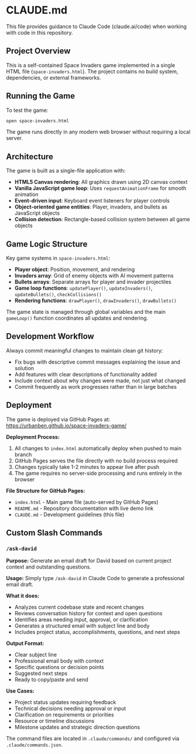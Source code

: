 # CLAUDE.md

This file provides guidance to Claude Code (claude.ai/code) when working with code in this repository.

## Project Overview

This is a self-contained Space Invaders game implemented in a single HTML file (`space-invaders.html`). The project contains no build system, dependencies, or external frameworks.

## Running the Game

To test the game:
```bash
open space-invaders.html
```

The game runs directly in any modern web browser without requiring a local server.

## Architecture

The game is built as a single-file application with:

- **HTML5 Canvas rendering**: All graphics drawn using 2D canvas context
- **Vanilla JavaScript game loop**: Uses `requestAnimationFrame` for smooth animation
- **Event-driven input**: Keyboard event listeners for player controls
- **Object-oriented game entities**: Player, invaders, and bullets as JavaScript objects
- **Collision detection**: Rectangle-based collision system between all game objects

## Game Logic Structure

Key game systems in `space-invaders.html`:

- **Player object**: Position, movement, and rendering
- **Invaders array**: Grid of enemy objects with AI movement patterns
- **Bullets arrays**: Separate arrays for player and invader projectiles
- **Game loop functions**: `updatePlayer()`, `updateInvaders()`, `updateBullets()`, `checkCollisions()`
- **Rendering functions**: `drawPlayer()`, `drawInvaders()`, `drawBullets()`

The game state is managed through global variables and the main `gameLoop()` function coordinates all updates and rendering.

## Development Workflow

Always commit meaningful changes to maintain clean git history:
- Fix bugs with descriptive commit messages explaining the issue and solution
- Add features with clear descriptions of functionality added
- Include context about why changes were made, not just what changed
- Commit frequently as work progresses rather than in large batches

## Deployment

The game is deployed via GitHub Pages at: https://urbanben.github.io/space-invaders-game/

**Deployment Process:**
1. All changes to `index.html` automatically deploy when pushed to main branch
2. GitHub Pages serves the file directly with no build process required
3. Changes typically take 1-2 minutes to appear live after push
4. The game requires no server-side processing and runs entirely in the browser

**File Structure for GitHub Pages:**
- `index.html` - Main game file (auto-served by GitHub Pages)
- `README.md` - Repository documentation with live demo link
- `CLAUDE.md` - Development guidelines (this file)

## Custom Slash Commands

### `/ask-david`
**Purpose:** Generate an email draft for David based on current project context and outstanding questions.

**Usage:** Simply type `/ask-david` in Claude Code to generate a professional email draft.

**What it does:**
- Analyzes current codebase state and recent changes
- Reviews conversation history for context and open questions
- Identifies areas needing input, approval, or clarification
- Generates a structured email with subject line and body
- Includes project status, accomplishments, questions, and next steps

**Output Format:**
- Clear subject line
- Professional email body with context
- Specific questions or decision points
- Suggested next steps
- Ready to copy/paste and send

**Use Cases:**
- Project status updates requiring feedback
- Technical decisions needing approval or input
- Clarification on requirements or priorities
- Resource or timeline discussions
- Milestone updates and strategic direction questions

The command files are located in `.claude/commands/` and configured via `.claude/commands.json`.